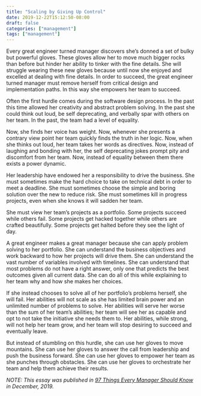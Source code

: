 ```yaml
---
title: "Scaling by Giving Up Control"
date: 2019-12-22T15:12:50-08:00
draft: false
categories: ["management"]
tags: ["management"]
---
```


Every great engineer turned manager discovers she’s donned a set of bulky but powerful gloves. 
These gloves allow her to move much bigger rocks than before but hinder her ability to tinker 
with the fine details. She will struggle wearing these new gloves because until now she 
enjoyed and excelled at dealing with fine details. In order to succeed, the great engineer 
turned manager must remove herself from critical design and implementation paths. In this way 
she empowers her team to succeed.

Often the first hurdle comes during the software design process. In the past this time allowed 
her creativity and abstract problem solving. In the past she could think out loud, be self 
deprecating, and verbally spar with others on her team. In the past, the team had a level 
of equality.

Now, she finds her voice has weight. Now, whenever she presents a contrary view point her team 
quickly finds the truth in her logic. Now, when she thinks out loud, her team takes her words 
as directives. Now, instead of laughing and bonding with her, the self deprecating jokes 
prompt pity and discomfort from her team. Now, instead of equality between them there exists a 
power dynamic.

Her leadership have endowed her a responsibility to drive the business. She must sometimes make 
the hard choice to take on technical debt in order to meet a deadline. She must sometimes choose 
the simple and boring solution over the new to reduce risk. She must sometimes kill in progress 
projects, even when she knows it will sadden her team.

She must view her team’s projects as a portfolio. Some projects succeed while others fail. Some 
projects get hacked together while others are crafted beautifully. Some projects get halted before 
they see the light of day.

A great engineer makes a great manager because she can apply problem solving to her portfolio. 
She can understand the business objectives and work backward to how her projects will drive them. 
She can understand the vast number of variables involved with timelines. She can understand that 
most problems do not have a right answer, only one that predicts the best outcomes given all 
current data. She can do all of this while explaining to her team why and how she makes her 
choices.

If she instead chooses to solve all of her portfolio’s problems herself, she will fail. Her 
abilities will not scale as she has limited brain power and an unlimited number of problems to 
solve. Her abilities will serve her worse than the sum of her team’s abilities; her team will see 
her as capable and opt to not take the initiative she needs them to. Her abilities, while strong, 
will not help her team grow, and her team will stop desiring to succeed and eventually leave.

But instead of stumbling on this hurdle, she can use her gloves to move mountains. She can use 
her gloves to answer the call from leadership and push the business forward. She can use her 
gloves to empower her team as she punches through obstacles. She can use her gloves to orchestrate 
her team and help them achieve their results.

*NOTE: This essay was published in 
[97 Things Every Manager Should Know](https://www.amazon.com/Things-Every-Engineering-Manager-Should/dp/1492050903)
in December, 2019.*
